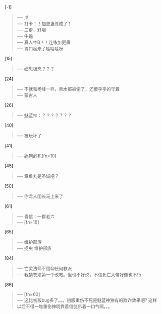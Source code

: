 
[-1] 
>--- 爪<br>
>--- 打卡！！加更蛊练成了！<br>
>--- 三更，舒坦<br>
>--- 牛逼<br>
>--- 真人牛B！！连练加更蛊<br>
>--- 胃口起来了哇哇哇呀<br>

[15] 
>--- 细思极恐？？？<br>

[24] 
>--- 不就和杨峰一样，泉水都被偷了，还傻乎乎的守着<br>
>--- 蒙古人<br>

[26] 
>--- 魅蓝神：？？？？？？？<br>

[40] 
>--- 被玩坏了<br>

[41] 
>--- 舔狗必死[fn=10]<br>

[45] 
>--- 章鱼丸是圣域吧？<br>

[50] 
>--- 你龙人团长马上来了<br>

[61] 
>--- 青信：一群老六<br>
>--- [fn=16]<br>

[65] 
>--- 维护部族<br>
>--- 捉虫 维护部族<br>

[84] 
>--- 亡灵法师不信仰任何教派<br>
>--- 我猜苍须第一个改教。但也不好说，不信死亡大帝好像也不行<br>

[86] 
>--- [fn=60]<br>
>--- 这比初版bug多了。。。初版重伤不死是魅蓝神独有的欺诈效果吧?
这样以后不得一堆重伤神明靠着信徒吊着一口气啊。。。<br>
